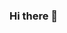 ### Hi there 👋

<!--
**tinanii/tinanii** is a ✨ _special_ ✨ repository because its `README.md` (this file) appears on your GitHub profile.

Here are some ideas to get you started:

- 🔭 I’m currently working on completing Module 6 for CS1200
- 🌱 I’m currently learning about DrRacket
- 👯 I’m looking to collaborate on internships and cs opportunities
- 🤔 I’m looking for help with connections
- 💬 Ask me about running
- 📫 How to reach me: Instagram or Gmail
- 😄 Pronouns: She/Her
- ⚡ Fun fact: I love sushi
-->
